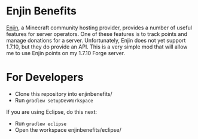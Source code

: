 # Enjin Benefits

[Enjin](http://www.enjin.com), a Minecraft community hosting provider, 
provides a number of useful features for server operators.  One of these 
features is to track points and manage donations for a server.  Unfortunately, 
Enjin does not yet support 1.7.10, but they do provide an API.  This is a very 
simple mod that will allow me to use Enjin points on my 1.7.10 Forge server.

# For Developers

- Clone this repository into enjinbenefits/
- Run `gradlew setupDevWorkspace`

If you are using Eclipse, do this next:
- Run `gradlew eclipse`
- Open the workspace enjinbenefits/eclipse/

